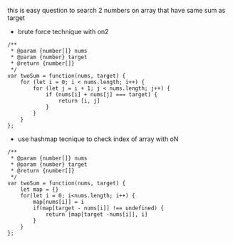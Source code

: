 this is easy question to search 2 numbers on array that have same sum as target
- brute force technique with on2
```
/**
 * @param {number[]} nums
 * @param {number} target
 * @return {number[]}
 */
var twoSum = function(nums, target) {
    for (let i = 0; i < nums.length; i++) {
        for (let j = i + 1; j < nums.length; j++) {
            if (nums[i] + nums[j] === target) {
                return [i, j]
            }
        }
    }
};
```

- use hashmap tecnique to check index of array with oN
```
/**
 * @param {number[]} nums
 * @param {number} target
 * @return {number[]}
 */
var twoSum = function(nums, target) {
    let map = {}
    for(let i = 0; i<nums.length; i++) {
        map[nums[i]] = i
        if(map[target - nums[i]] !== undefined) {
            return [map[target -nums[i]], i]
        }
    }
};
```
